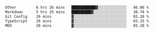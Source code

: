 <!--START_SECTION:waka-->

```txt
Other         6 hrs 26 mins   ███████████▓░░░░░░░░░░░░░   46.06 %
Markdown      5 hrs 25 mins   █████████▓░░░░░░░░░░░░░░░   38.74 %
Git Config    26 mins         ▓░░░░░░░░░░░░░░░░░░░░░░░░   03.18 %
TypeScript    26 mins         ▓░░░░░░░░░░░░░░░░░░░░░░░░   03.15 %
MDX           26 mins         ▓░░░░░░░░░░░░░░░░░░░░░░░░   03.10 %
```

<!--END_SECTION:waka-->